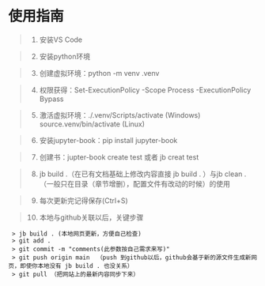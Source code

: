 # 使用指南

>1. 安装VS Code

>2. 安装python环境

>3. 创建虚拟环境：python -m venv .venv

>4. 权限获得：Set-ExecutionPolicy -Scope Process -ExecutionPolicy Bypass

>5. 激活虚拟环境：./.venv/Scripts/activate (Windows)\
                 source.venv/bin/activate (Linux)

>6. 安装jupyter-book：pip install jupyter-book

>7. 创建书：jupter-book create test 或者 jb creat test

>8. jb build .（在已有文档基础上修改内容直接 jb build . ）与jb clean . （一般只在目录（章节增删），配置文件有改动的时候）的使用

>9. 每次更新完记得保存(Ctrl+S)

>10. 本地与github关联以后，关键步骤
```
 > jb build . (本地网页更新，方便自己检查)
 > git add .  
 > git commit -m "comments(此参数按自己需求来写)" 
 > git push origin main  （push 到github以后，github会基于新的源文件生成新网页，即使你本地没有 jb build . 也没关系）
 > git pull （把网站上的最新内容同步下来）
```
